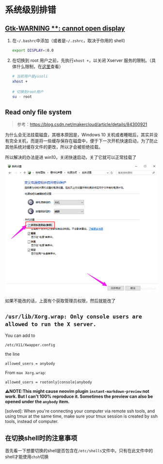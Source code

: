 # 系统级别排错

## [Gtk-WARNING \*\*: cannot open display](https://bbs.archlinux.org/viewtopic.php?id=191251)

1. 在`~/.bashrc`中添加（或者是`~/.zshrc`，取决于你用的 shell）

    ```bash
    export DISPLAY=:0.0
    ```

1. 在切换到 root 用户之前，先执行`xhost +`，以关闭 Xserver 服务的限制。（具体什么限制，在[这里](https://m.linuxidc.com/Linux/2016-12/138495.htm)查看）

    ```bash
    # 当前用户是yusoli
    xhost +

    # 切换到root用户
    su - root
    ```

## Read only file system

> 参考：https://blog.csdn.net/makercloud/article/details/84300921

为什么会无法挂载磁盘，其根本原因是，Windows 10 关机或者睡眠后，其实并没有完全关机，而是将一些缓存保存在磁盘中，便于下一次开机快速启动，为了防止其他系统对缓存文件的更改，所以才会被拒绝挂载。

所以解决的办法是进 win10，关闭快速启动，关了它就可以正常挂载了

![1](assets/07-solve-bug-in-linux/2021-03-21-12-05-53.png)

如果不能改的话，上面有个获取管理员权限，然后就能改了

## `/usr/lib/Xorg.wrap: Only console users are allowed to run the X server.`

You can add to

```text
/etc/X11/Xwapper.config
```

the line

```text
allowed_users = anybody
```

From `max Xorg.wrap`:

```text
allowed_users = rootonly|console|anybody
```

**:warning:NOTE:This might cause neovim plugin `instant-markdown-preview` not work. But I can't 100% reproduce it. Sometimes the preview can also be opened under the `anybody` item.**

[solved]: When you're connecting your computer via remote ssh tools, and using tmux at the same time, make sure your tmux session is created by ssh tools, instead of computer.

## 在切换shell时的注意事项

首先看一下想要切换的shell是否包含在`/etc/shells`文件中。只有在此文件中的shell才能使用`chsh`切换
